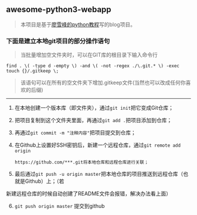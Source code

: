 ## awesome-python3-webapp

> 本项目是基于[廖雪峰的python教程](https://www.liaoxuefeng.com/wiki/0014316089557264a6b348958f449949df42a6d3a2e542c000)写的blog项目。

### 下面是建立本地git项目的部分操作语句

>  当批量增加空文件夹时，可以在GIT库的根目录下输入命令行

    find . \( -type d -empty \) -and \( -not -regex ./\.git.* \) -exec touch {}/.gitkeep \;

>该语句可以在所有的空文件夹下增加.gitkeep文件(当然也可以改成任何你喜欢的后缀)
***


 1. 在本地创建一个版本库（即文件夹），通过`git init`把它变成Git仓库；
 2. 把项目复制到这个文件夹里面，再通过`git add .`把项目添加到仓库；
 3. 再通过`git commit -m "注释内容"`把项目提交到仓库；
 4. 在Github上设置好SSH密钥后，新建一个远程仓库，通过`git remote add origin `
    
        https://github.com/***.git将本地仓库和远程仓库进行关联；
 5. 最后通过`git push -u origin master`把本地仓库的项目推送到远程仓库（也就是Github）上；（若

新建远程仓库的时候自动创建了README文件会报错，解决办法看上面）

6. `git push origin master`  提交到github
